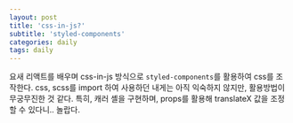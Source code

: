 ```yaml
---
layout: post
title: 'css-in-js?'
subtitle: 'styled-components'
categories: daily
tags: daily
---
```


요새 리액트를 배우며 css-in-js 방식으로 `styled-components`를 활용하여 css를 조작한다. css, scss를 import 하여 사용하던 내게는 아직 익숙하지 않지만, 활용방법이 무궁무진한 것 같다. 특히, 캐러 셸을 구현하며, props를 활용해 translateX 값을 조정할 수 있다니.. 놀랍다.
